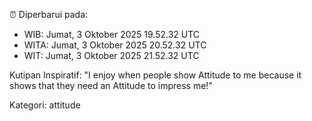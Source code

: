 ⏰ Diperbarui pada:
- WIB: Jumat, 3 Oktober 2025 19.52.32 UTC
- WITA: Jumat, 3 Oktober 2025 20.52.32 UTC
- WIT: Jumat, 3 Oktober 2025 21.52.32 UTC

Kutipan Inspiratif:
"I enjoy when people show Attitude to me because it shows that they need an Attitude to impress me!"


Kategori: attitude

